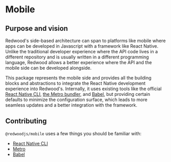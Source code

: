 # Mobile

## Purpose and vision

Redwood's side-based architecture can span to platforms like mobile where apps can be developed in Javascript with a framework like React Native. Unlike the traditional developer experience where the API code lives in a different repository and is usually written in a different programming language, Redwood allows a better experience where the API and the mobile side can be developed alongside.

This package represents the mobile side and provides all the building blocks and abstractions to integrate the React Native development experience into Redwood's. Internally, it uses existing tools like the official [React Native CLI](https://github.com/react-native-community/cli), [the Metro bundler](https://github.com/facebook/metro), and [Babel](https://babeljs.io/), but providing certain defaults to minimize the configuration surface, which leads to more seamless updates and a better integration with the framework.


## Contributing

`@redwoodjs/mobile` uses a few things you should be familiar with:

- [React Native CLI](https://github.com/react-native-community/cli)
- [Metro](https://github.com/facebook/metro)
- [Babel](https://babeljs.io/)